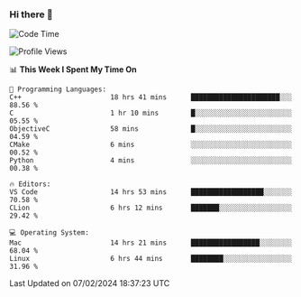 ### Hi there 👋

<!--START_SECTION:waka-->
![Code Time](http://img.shields.io/badge/Code%20Time-300%20hrs%2016%20mins-blue)

![Profile Views](http://img.shields.io/badge/Profile%20Views-15-blue)

📊 **This Week I Spent My Time On** 

```text
💬 Programming Languages: 
C++                      18 hrs 41 mins      ██████████████████████░░░   88.56 % 
C                        1 hr 10 mins        █░░░░░░░░░░░░░░░░░░░░░░░░   05.55 % 
ObjectiveC               58 mins             █░░░░░░░░░░░░░░░░░░░░░░░░   04.59 % 
CMake                    6 mins              ░░░░░░░░░░░░░░░░░░░░░░░░░   00.52 % 
Python                   4 mins              ░░░░░░░░░░░░░░░░░░░░░░░░░   00.38 % 

🔥 Editors: 
VS Code                  14 hrs 53 mins      ██████████████████░░░░░░░   70.58 % 
CLion                    6 hrs 12 mins       ███████░░░░░░░░░░░░░░░░░░   29.42 % 

💻 Operating System: 
Mac                      14 hrs 21 mins      █████████████████░░░░░░░░   68.04 % 
Linux                    6 hrs 44 mins       ████████░░░░░░░░░░░░░░░░░   31.96 % 
```


 Last Updated on 07/02/2024 18:37:23 UTC
<!--END_SECTION:waka-->

<!--
**JackeyHua-SJTU/JackeyHua-SJTU** is a ✨ _special_ ✨ repository because its `README.md` (this file) appears on your GitHub profile.

Here are some ideas to get you started:

- 🔭 I’m currently working on ...
- 🌱 I’m currently learning ...
- 👯 I’m looking to collaborate on ...
- 🤔 I’m looking for help with ...
- 💬 Ask me about ...
- 📫 How to reach me: ...
- 😄 Pronouns: ...
- ⚡ Fun fact: ...
-->
